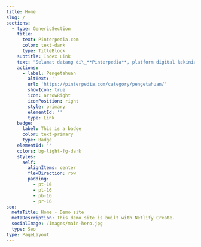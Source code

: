 ```yaml
---
title: Home
slug: /
sections:
  - type: GenericSection
    title:
      text: Pinterpedia.com
      color: text-dark
      type: TitleBlock
    subtitle: Index Link
    text: "Selamat datang di\_**Pinterpedia**, platform digital kekinian yang didedikasikan untuk berbagi informasi ensiklopedia, sejarah, budaya, pengetahuan, gaya hidup, hiburan, teknologi, dan inspirasi sehari-hari. Kami hadir untuk menyajikan konten yang ringan namun berbobot, memberikan wawasan baru, dan menginspirasi pembaca dalam berbagai aspek kehidupan.\n"
    actions:
      - label: Pengetahuan
        altText: ''
        url: 'https://pinterpedia.com/category/pengetahuan/'
        showIcon: true
        icon: arrowRight
        iconPosition: right
        style: primary
        elementId: ''
        type: Link
    badge:
      label: This is a badge
      color: text-primary
      type: Badge
    elementId: ''
    colors: bg-light-fg-dark
    styles:
      self:
        alignItems: center
        flexDirection: row
        padding:
          - pt-16
          - pl-16
          - pb-16
          - pr-16
seo:
  metaTitle: Home - Demo site
  metaDescription: This demo site is built with Netlify Create.
  socialImage: /images/main-hero.jpg
  type: Seo
type: PageLayout
---
```

